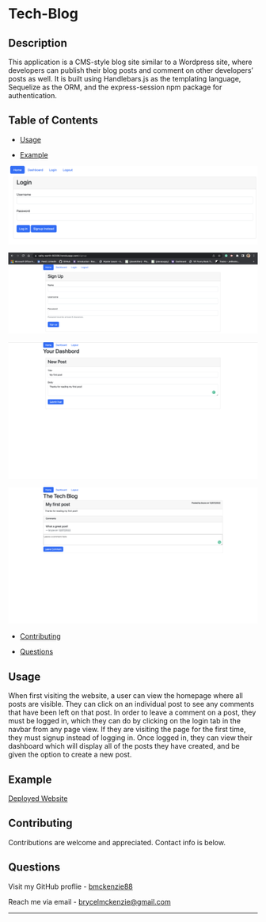 
# Tech-Blog


## Description

This application is a CMS-style blog site similar to a Wordpress site, where developers can publish their blog posts and comment on other developers’ posts as well. It is built using Handlebars.js as the templating language, Sequelize as the ORM, and the express-session npm package for authentication.

## Table of Contents

- [Usage](#usage)

- [Example](#example)

![Screenshot showing the application login page](./assets/Screenshot%202022-12-06%20at%203.57.49%20PM.png)

![Screenshot showing the application signup page](./assets/Screenshot%202022-12-06%20at%207.57.46%20PM.png)

![Screenshot showing the create-post page](./assets/Screenshot%202022-12-06%20at%208.01.59%20PM.png)

![Screenshot showing the newly created post with a comment added to it](./assets/Screenshot%202022-12-06%20at%208.03.31%20PM.png)

- [Contributing](#contributing)

- [Questions](#questions)



## Usage

When first visiting the website, a user can view the homepage where all posts are visible. They can click on an individual post to see any comments that have been left on that post. In order to leave a comment on a post, they must be logged in, which they can do by clicking on the login tab in the navbar from any page view. If they are visiting the page for the first time, they must signup instead of logging in. Once logged in, they can view their dashboard which will display all of the posts they have created, and be given the option to create a new post.


## Example

[Deployed Website](https://salty-earth-92336.herokuapp.com/)


## Contributing

Contributions are welcome and appreciated. Contact info is below.


## Questions

Visit my GitHub proflie - [bmckenzie88](https://github.com/bmckenzie88)


Reach me via email - [brycelmckenzie@gmail.com](mailto:brycelmckenzie@gmail.com)


---
